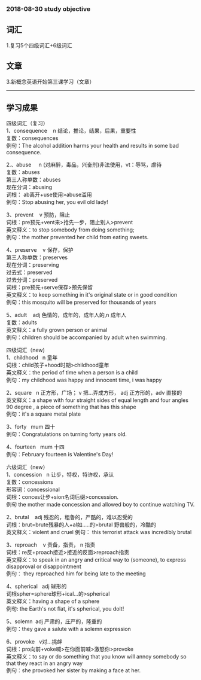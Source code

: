 ### 2018-08-30  study objective
## 词汇
1.复习5个四级词汇+6级词汇<br>

## 文章
3.新概念英语开始第三课学习（文章）


---------------------------------------------------------
## 学习成果
四级词汇（复习）<br>
1、consequence&nbsp; &nbsp; n 结论，推论，结果，后果，重要性<br>
复数：consequences<br>
例句：The alcohol addition harms your health and results in some bad consequence.<br>

2.、abuse &nbsp; &nbsp; n (对麻醉，毒品，兴奋剂)非法使用，vt：辱骂，虐待<br>
复数：abuses<br>
第三人称单数：abuses<br>
现在分词：abusing<br>
词根： ab离开+use使用>abuse滥用<br>
例句：Stop abusing her, you evil old lady!<br>

3、prevent &nbsp;&nbsp; v 预防，阻止<br>
词根：pre预先+vent来>抢先一步，阻止别人>prevent<br>
英文释义：to stop somebody from doing something;<br>
例句：the mother prevented her child from eating sweets.<br>

4、preserve &nbsp;&nbsp; v 保存，保护<br>
第三人称单数：preserves <br>
现在分词：preserving<br>
过去式：preserved<br>
过去分词：preserved<br>
词根：pre预先+serve保存>预先保留<br>
英文释义：to keep something in it's original state or in good condition<br>
例句：this mosquito will be preserved for thousands of years<br>

5、adult &nbsp;&nbsp; adj 色情的，成年的，成年人的,n 成年人<br>
复数：adults<br>
英文释义：a fully  grown person or animal<br>
例句：children should be accompanied by adult when swimming.<br>

 四级词汇（new)<br>
 1、childhood &nbsp;&nbsp;n 童年<br>
 词根：child孩子+hood时期>childhood童年<br>
 英文释义：the period of time when a person is a child <br>
 例句：my childhood was happy and innocent time, i was happy<br>

 2、square&nbsp;&nbsp; n 正方形，广场； v 把...弄成方形， adj 正方形的，adv 直接的<br>
 英文释义：a shape with four straight sides of equal length and four angles 90 degree , a piece of something that has this shape<br>
 例句：it's a square metal plate<br>

 3、forty &nbsp;&nbsp;mum 四十<br>
 例句：Congratulations on turning forty years old.<br>

 4、fourteen &nbsp;&nbsp;mum 十四<br>
 例句：February fourteen is Valentine's Day!<br>

 六级词汇（new）<br>
 1、concession &nbsp;&nbsp;n 让步，特权，特许权，承认<br>
 复数：concessions <br>
 形容词：concessional<br>
 词根：conces让步+sion名词后缀>concession.<br>
 例句 the mother made concession and allowed boy to continue watching TV.<br>

 2、brutal &nbsp;&nbsp; adj 残忍的，粗鲁的，严酷的，难以忍受的<br>
 词根：brut=brute残暴的人+al如.....的>brutal 野兽般的，冷酷的<br>
 英文释义：violent and cruel
 例句： this terrorist attack was incredibly brutal<br>

 3、reproach &nbsp;&nbsp; v 责备，指责， n 指责<br>
 词根：re反+proach接近>接近的反面>reproach指责<br>
 英文释义：to speak in an angry and critical way to (someone), to express disapproval or disappointment<br>
 例句： they reproached him for being late to the meeting <br>

 4、spherical&nbsp;&nbsp; adj 球形的<br>
 词根spher=sphere球形+ical...的>spherical<br>
 英文释义：having a shape of a sphere<br>
 例句: the Earth's not flat, it's spherical, you dolt!<br>

 5、solemn&nbsp;&nbsp;adj 严肃的，庄严的，隆重的<br>
 例句：they gave a salute with a solemn expression<br>

 6、provoke&nbsp;&nbsp; v对...挑衅<br>
 词根：pro向前+voke喊>在你面前喊>激怒你>provoke<br>
 英文释义：to say or do something that you know will annoy somebody so that they react in an angry way<br>
 例句：she provoked her sister by making a face at her.
